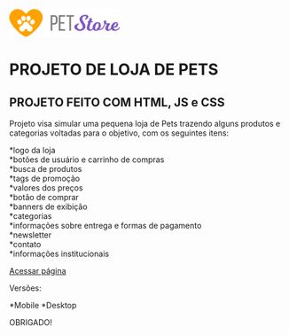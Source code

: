 <img src="./assets/Header/logo.png" width='200px' />

# PROJETO DE LOJA DE PETS

## PROJETO FEITO COM HTML, JS e CSS

Projeto visa simular uma pequena loja de Pets trazendo alguns produtos e categorias voltadas para o objetivo, com os seguintes itens:

*logo da loja<br>
*botões de usuário e carrinho de compras<br>
*busca de produtos<br>
*tags de promoção<br>
*valores dos preços<br>
*botão de comprar<br>
*banners de exibição<br>
*categorias<br>
*informações sobre entrega e formas de pagamento<br>
*newsletter<br>
*contato<br>
*informações institucionais<br>

[Acessar página](https://pet-store-ca.netlify.app/)

Versões:

*Mobile
*Desktop

OBRIGADO!
